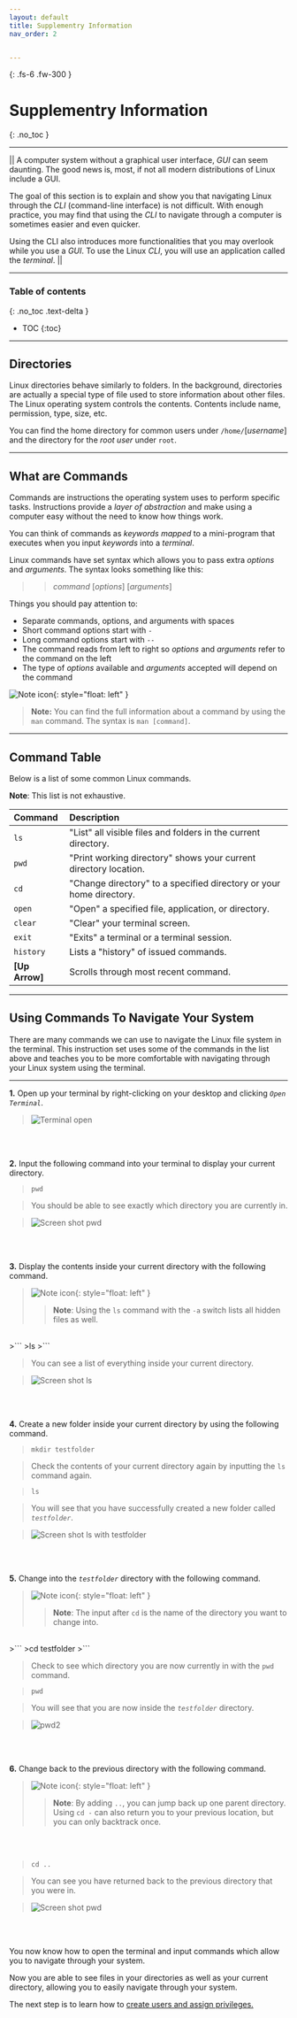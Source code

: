 ```yaml
---
layout: default
title: Supplementry Information
nav_order: 2


---
```


{: .fs-6 .fw-300 }

# Supplementry Information
{: .no_toc }

---

|| A computer system without a graphical user interface, _GUI_ can seem daunting. The good news is, most, if not all modern distributions of Linux include a GUI.

The goal of this section is to explain and show you that navigating Linux through the _CLI_ (command-line interface) is not difficult. With enough practice, you may find that using the _CLI_ to navigate through a computer is sometimes easier and even quicker.

Using the CLI also introduces more functionalities that you may overlook while you use a _GUI_. To use the Linux _CLI_, you will use an application called the _terminal_. ||

---

### Table of contents
{: .no_toc .text-delta }
* TOC
{:toc}

---

## Directories

Linux directories behave similarly to folders. In the background, directories are actually a special type of file used to store information about other files. The Linux operating system controls the contents. Contents include name, permission, type, size, etc.

You can find the home directory for common users under `/home/`[_username_] and the directory for the _root user_ under `root`.


---

## What are Commands

Commands are instructions the operating system uses to perform specific tasks. Instructions provide a _layer of abstraction_ and make using a computer easy without the need to know how things work.

You can think of commands as _keywords_ _mapped_ to a mini-program that executes when you input _keywords_ into a _terminal_.

Linux commands have set syntax which allows you to pass extra _options_ and _arguments_. The syntax looks something like this:

>> _command_ [_options_] [_arguments_]

Things you should pay attention to:

* Separate commands, options, and arguments with spaces
* Short command options start with `-`
* Long command options start with `--`
* The command reads from left to right so _options_ and _arguments_ refer to the command on the left
* The type of _options_ available and _arguments_ accepted will depend on the command

![Note icon](https://github.com/dl90/linux-basics/blob/gh-pages/docs/images/icons/note.png?raw=true "Note"){: style="float: left" }
> **Note:** You can find the full information about a command by using the `man` command. The syntax is `man [command]`.

---

## Command Table

Below is a list of some common Linux commands.

**Note**: This list is not exhaustive.

| Command         | Description                                                                                             |
| :--------       | :------------------------------------------------------------------------------------------------------ |
| `ls`            | "List" all visible files and folders in the current directory.                                          |
| `pwd`           | "Print working directory" shows your current directory location.                                        |
| `cd`            | "Change directory" to a specified directory or your home directory.                                     |
| `open`          | "Open" a specified file, application, or directory.                                                     |
| `clear`         | "Clear" your terminal screen.                                                                           |
| `exit`          | "Exits" a terminal or a terminal session.                                                               |
| `history`       | Lists a "history" of issued commands.                                                                   |
| **[Up Arrow]**  | Scrolls through most recent command.                                                                    |

---

## Using Commands To Navigate Your System

There are many commands we can use to navigate the Linux file system in the terminal. This instruction set uses some of the commands in the list above and teaches you to be more comfortable with navigating through your Linux system using the terminal.

---

**1.** Open up your terminal by right-clicking on your desktop and clicking *`Open Terminal`*.

>![Terminal open](https://github.com/dl90/linux-basics/blob/gh-pages/docs/images/navigation/directories/term.png?raw=true "terminal")
<br />
<br />

**2.** Input the following command into your terminal to display your current directory.

>```
>pwd
>```

>You should be able to see exactly which directory you are currently in.

>![Screen shot pwd](https://github.com/dl90/linux-basics/blob/gh-pages/docs/images/navigation/directories/pwd.png?raw=true "pwd")
<br />
<br />

**3.** Display the contents inside your current directory with the following command.

>![Note icon](https://github.com/dl90/linux-basics/blob/gh-pages/docs/images/icons/note.png?raw=true "Note"){: style="float: left" }
>> **Note**: Using the `ls` command with the `-a` switch lists all hidden files as well.

<br />
>```
>ls
>```

>You can see a list of everything inside your current directory.

>![Screen shot ls](https://github.com/dl90/linux-basics/blob/gh-pages/docs/images/navigation/directories/contents.png?raw=true "ls")
<br />
<br />

**4.** Create a new folder inside your current directory by using the following command.

>```
>mkdir testfolder
>```

>Check the contents of your current directory again by inputting the `ls` command again.

>```
>ls
>```

>You will see that you have successfully created a new folder called *`testfolder`*.

>![Screen shot ls with testfolder](https://github.com/dl90/linux-basics/blob/gh-pages/docs/images/navigation/directories/contents2.png?raw=true "ls")
<br />
<br />

**5.** Change into the *`testfolder`* directory with the following command.

>![Note icon](https://github.com/dl90/linux-basics/blob/gh-pages/docs/images/icons/note.png?raw=true "Note"){: style="float: left" }
>>**Note**: The input after `cd` is the name of the directory you want to change into.

<br />
>```
>cd testfolder
>```

>Check to see which directory you are now currently in with the `pwd` command.

>```
>pwd
>```

>You will see that you are now inside the *`testfolder`* directory.

>![pwd2](https://github.com/dl90/linux-basics/blob/gh-pages/docs/images/navigation/directories/pwd2.png?raw=true "ls")
<br />
<br />

**6.** Change back to the previous directory with the following command.

>![Note icon](https://github.com/dl90/linux-basics/blob/gh-pages/docs/images/icons/note.png?raw=true "Note"){: style="float: left" }
>> **Note**: By adding `..`, you can jump back up one parent directory. Using `cd -` can also return you to your previous location, but you can only backtrack once.
<br />
<br />

>```
>cd ..
>```

>You can see you have returned back to the previous directory that you were in.

>![Screen shot pwd](https://github.com/dl90/linux-basics/blob/gh-pages/docs/images/navigation/directories/pwd.png?raw=true "pwd")
<br />
<br />

You now know how to open the terminal and input commands which allow you to navigate through your system. 

Now you are able to see files in your directories as well as your current directory, allowing you to easily navigate through your system.

The next step is to learn how to [create users and assign privileges.](https://dl90.github.io/linux-basics/docs/users)
